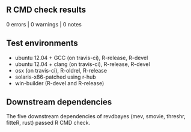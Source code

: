 ## R CMD check results

0 errors | 0 warnings | 0 notes

## Test environments

- ubuntu 12.04 + GCC (on travis-ci), R-release, R-devel
- ubuntu 12.04 + clang (on travis-ci), R-release, R-devel
- osx (on travis-ci), R-oldrel, R-release
- solaris-x86-patched using r-hub
- win-builder (R-devel and R-release)

## Downstream dependencies

The five downstream dependencies of revdbayes (mev, smovie, threshr, fitteR, rust) passed R CMD check.
